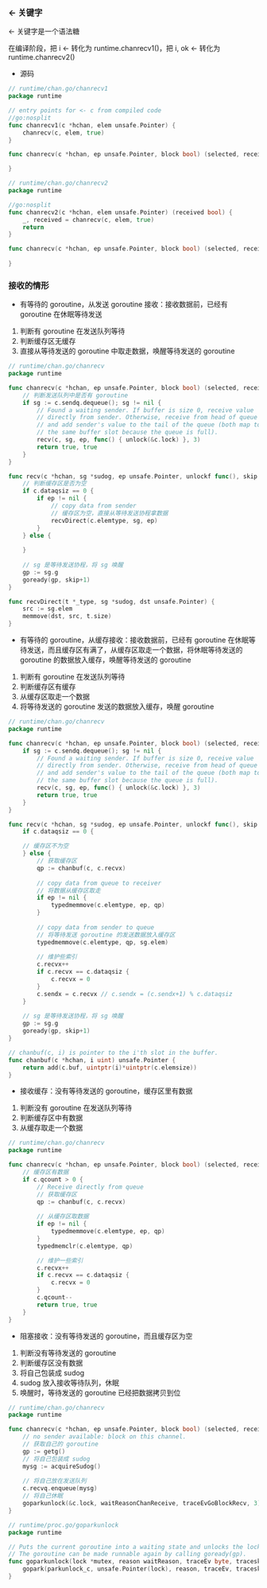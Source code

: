 ### <- 关键字

<- 关键字是一个语法糖

在编译阶段，把 i <- 转化为 runtime.chanrecv1()，把 i, ok <- 转化为 runtime.chanrecv2()

* 源码

```go
// runtime/chan.go/chanrecv1
package runtime

// entry points for <- c from compiled code
//go:nosplit
func chanrecv1(c *hchan, elem unsafe.Pointer) {
	chanrecv(c, elem, true)
}

func chanrecv(c *hchan, ep unsafe.Pointer, block bool) (selected, received bool) {

}
```

```go
// runtime/chan.go/chanrecv2
package runtime

//go:nosplit
func chanrecv2(c *hchan, elem unsafe.Pointer) (received bool) {
	_, received = chanrecv(c, elem, true)
	return
}

func chanrecv(c *hchan, ep unsafe.Pointer, block bool) (selected, received bool) {
	
}
```


### 接收的情形

* 有等待的 goroutine，从发送 goroutine 接收：接收数据前，已经有 goroutine 在休眠等待发送

1. 判断有 goroutine 在发送队列等待
2. 判断缓存区无缓存
3. 直接从等待发送的 goroutine 中取走数据，唤醒等待发送的 goroutine

```go
// runtime/chan.go/chanrecv
package runtime

func chanrecv(c *hchan, ep unsafe.Pointer, block bool) (selected, received bool) {
	// 判断发送队列中是否有 goroutine
	if sg := c.sendq.dequeue(); sg != nil {
		// Found a waiting sender. If buffer is size 0, receive value
		// directly from sender. Otherwise, receive from head of queue
		// and add sender's value to the tail of the queue (both map to
		// the same buffer slot because the queue is full).
		recv(c, sg, ep, func() { unlock(&c.lock) }, 3)
		return true, true
	}
}

func recv(c *hchan, sg *sudog, ep unsafe.Pointer, unlockf func(), skip int) {
	// 判断缓存区是否为空
    if c.dataqsiz == 0 {
        if ep != nil {
            // copy data from sender
            // 缓存区为空，直接从等待发送协程拿数据
            recvDirect(c.elemtype, sg, ep)
        }
    } else {
    	
    }
    
    // sg 是等待发送协程，将 sg 唤醒
    gp := sg.g
    goready(gp, skip+1)
}

func recvDirect(t *_type, sg *sudog, dst unsafe.Pointer) {
	src := sg.elem
	memmove(dst, src, t.size)
}
```


* 有等待的 goroutine，从缓存接收：接收数据前，已经有 goroutine 在休眠等待发送，而且缓存区有满了，从缓存区取走一个数据，将休眠等待发送的 goroutine 的数据放入缓存，唤醒等待发送的 goroutine

1. 判断有 goroutine 在发送队列等待
2. 判断缓存区有缓存
3. 从缓存区取走一个数据
4. 将等待发送的 goroutine 发送的数据放入缓存，唤醒 goroutine

```go
// runtime/chan.go/chanrecv
package runtime

func chanrecv(c *hchan, ep unsafe.Pointer, block bool) (selected, received bool) {
	if sg := c.sendq.dequeue(); sg != nil {
		// Found a waiting sender. If buffer is size 0, receive value
		// directly from sender. Otherwise, receive from head of queue
		// and add sender's value to the tail of the queue (both map to
		// the same buffer slot because the queue is full).
		recv(c, sg, ep, func() { unlock(&c.lock) }, 3)
		return true, true
	}
}

func recv(c *hchan, sg *sudog, ep unsafe.Pointer, unlockf func(), skip int) {
	if c.dataqsiz == 0 {

    // 缓存区不为空
    } else {
    	// 获取缓存区
    	qp := chanbuf(c, c.recvx)
        
        // copy data from queue to receiver
        // 将数据从缓存区取走
        if ep != nil {
            typedmemmove(c.elemtype, ep, qp)
        }
        
        // copy data from sender to queue
        // 将等待发送 goroutine 的发送数据放入缓存区
        typedmemmove(c.elemtype, qp, sg.elem)
    	
    	// 维护些索引
        c.recvx++
        if c.recvx == c.dataqsiz {
            c.recvx = 0
        }
        c.sendx = c.recvx // c.sendx = (c.sendx+1) % c.dataqsiz
    }
    
    // sg 是等待发送协程，将 sg 唤醒
    gp := sg.g
    goready(gp, skip+1)
}

// chanbuf(c, i) is pointer to the i'th slot in the buffer.
func chanbuf(c *hchan, i uint) unsafe.Pointer {
	return add(c.buf, uintptr(i)*uintptr(c.elemsize))
}
```


* 接收缓存：没有等待发送的 goroutine，缓存区里有数据

1. 判断没有 goroutine 在发送队列等待
2. 判断缓存区中有数据
3. 从缓存取走一个数据

```go
// runtime/chan.go/chanrecv
package runtime

func chanrecv(c *hchan, ep unsafe.Pointer, block bool) (selected, received bool) {
    // 缓存区有数据
    if c.qcount > 0 {
        // Receive directly from queue
        // 获取缓存区
        qp := chanbuf(c, c.recvx)
        
        // 从缓存区取数据
        if ep != nil {
            typedmemmove(c.elemtype, ep, qp)
        }
        typedmemclr(c.elemtype, qp)

        // 维护一些索引
        c.recvx++
        if c.recvx == c.dataqsiz {
            c.recvx = 0
        }
        c.qcount--
        return true, true
    }
}
```


* 阻塞接收：没有等待发送的 goroutine，而且缓存区为空

1. 判断没有等待发送的 goroutine
2. 判断缓存区没有数据
3. 将自己包装成 sudog
4. sudog 放入接收等待队列，休眠
5. 唤醒时，等待发送的 goroutine 已经把数据拷贝到位

```go
// runtime/chan.go/chanrecv
package runtime

func chanrecv(c *hchan, ep unsafe.Pointer, block bool) (selected, received bool) {
    // no sender available: block on this channel.
    // 获取自己的 goroutine
    gp := getg()
    // 将自己包装成 sudog
    mysg := acquireSudog()
    
    // 将自己放在发送队列
    c.recvq.enqueue(mysg)
    // 将自己休眠
    goparkunlock(&c.lock, waitReasonChanReceive, traceEvGoBlockRecv, 3)
}
```

```go
// runtime/proc.go/goparkunlock
package runtime

// Puts the current goroutine into a waiting state and unlocks the lock.
// The goroutine can be made runnable again by calling goready(gp).
func goparkunlock(lock *mutex, reason waitReason, traceEv byte, traceskip int) {
	gopark(parkunlock_c, unsafe.Pointer(lock), reason, traceEv, traceskip)
}
```
